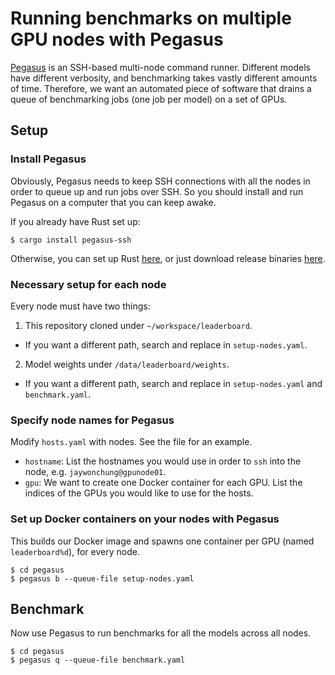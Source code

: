 # Running benchmarks on multiple GPU nodes with Pegasus

[Pegasus](https://github.com/jaywonchung/pegasus) is an SSH-based multi-node command runner.
Different models have different verbosity, and benchmarking takes vastly different amounts of time.
Therefore, we want an automated piece of software that drains a queue of benchmarking jobs (one job per model) on a set of GPUs.

## Setup

### Install Pegasus

Obviously, Pegasus needs to keep SSH connections with all the nodes in order to queue up and run jobs over SSH.
So you should install and run Pegasus on a computer that you can keep awake.

If you already have Rust set up:

```console
$ cargo install pegasus-ssh
```

Otherwise, you can set up Rust [here](https://www.rust-lang.org/tools/install), or just download release binaries [here](https://github.com/jaywonchung/pegasus/releases/latest).

### Necessary setup for each node

Every node must have two things:

1. This repository cloned under `~/workspace/leaderboard`.
  - If you want a different path, search and replace in `setup-nodes.yaml`.
2. Model weights under `/data/leaderboard/weights`.
  - If you want a different path, search and replace in `setup-nodes.yaml` and `benchmark.yaml`.

### Specify node names for Pegasus

Modify `hosts.yaml` with nodes. See the file for an example.

- `hostname`: List the hostnames you would use in order to `ssh` into the node, e.g. `jaywonchung@gpunode01`.
- `gpu`: We want to create one Docker container for each GPU. List the indices of the GPUs you would like to use for the hosts.

### Set up Docker containers on your nodes with Pegasus

This builds our Docker image and spawns one container per GPU (named `leaderboard%d`), for every node.

```console
$ cd pegasus
$ pegasus b --queue-file setup-nodes.yaml
```

## Benchmark

Now use Pegasus to run benchmarks for all the models across all nodes.

```console
$ cd pegasus
$ pegasus q --queue-file benchmark.yaml
```
